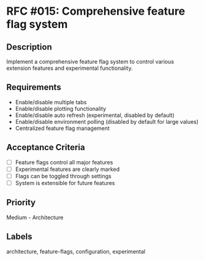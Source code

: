 # RFC #015: Comprehensive feature flag system

## Description

Implement a comprehensive feature flag system to control various extension features and experimental functionality.

## Requirements

- Enable/disable multiple tabs
- Enable/disable plotting functionality
- Enable/disable auto refresh (experimental, disabled by default)
- Enable/disable environment polling (disabled by default for large values)
- Centralized feature flag management

## Acceptance Criteria

- [ ] Feature flags control all major features
- [ ] Experimental features are clearly marked
- [ ] Flags can be toggled through settings
- [ ] System is extensible for future features

## Priority

Medium - Architecture

## Labels

architecture, feature-flags, configuration, experimental
